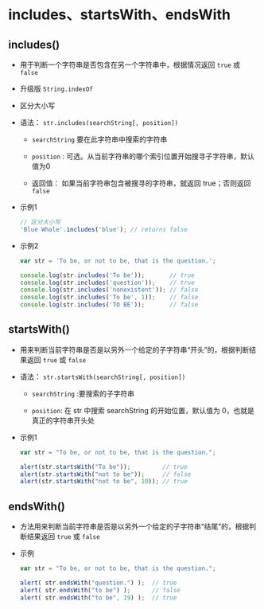 # includes、startsWith、endsWith

## includes()

  - 用于判断一个字符串是否包含在另一个字符串中，根据情况返回 `true` 或 `false`

  - 升级版 `String.indexOf`

  - 区分大小写

  - 语法： `str.includes(searchString[, position])`

      - `searchString` 要在此字符串中搜索的字符串

      - `position` : 可选。从当前字符串的哪个索引位置开始搜寻子字符串，默认值为0

      - 返回值： 如果当前字符串包含被搜寻的字符串，就返回 true；否则返回 `false`

  - 示例1

    ```javascript
    // 区分大小写
    'Blue Whale'.includes('blue'); // returns false
    ```

  - 示例2

    ```javascript
    var str = 'To be, or not to be, that is the question.';

    console.log(str.includes('To be'));       // true
    console.log(str.includes('question'));    // true
    console.log(str.includes('nonexistent')); // false
    console.log(str.includes('To be', 1));    // false
    console.log(str.includes('TO BE'));       // false
    ```

## startsWith()

  - 用来判断当前字符串是否是以另外一个给定的子字符串“开头”的，根据判断结果返回 `true` 或 `false`

  - 语法： `str.startsWith(searchString[, position])`

      - `searchString` :要搜索的子字符串

      - `position`: 在 str 中搜索 searchString 的开始位置，默认值为 0，也就是真正的字符串开头处

  - 示例1

    ```javascript
    var str = "To be, or not to be, that is the question.";

    alert(str.startsWith("To be"));         // true
    alert(str.startsWith("not to be"));     // false
    alert(str.startsWith("not to be", 10)); // true
    ```

## endsWith()

  - 方法用来判断当前字符串是否是以另外一个给定的子字符串“结尾”的，根据判断结果返回 `true` 或 `false`

  - 示例

    ```javascript
    var str = "To be, or not to be, that is the question.";

    alert( str.endsWith("question.") );  // true
    alert( str.endsWith("to be") );      // false
    alert( str.endsWith("to be", 19) );  // true
    ```

